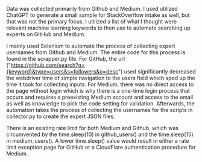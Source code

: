 Data was collected primarily from Github and Medium. I used utilized ChatGPT to generate a small sample for StackOverflow intake as well, but that was not the primary focus. I utilized a list of what I thought were relevant machine learning keywords to then use to automate searching up experts on GitHub and Medium. 

I mainly used Selenium to automate the process of collecting expert usernames from Github and Medium. The entire code for this process is found in the scrapper.py file. For GitHub, the url ("https://github.com/search?q={keyword}&type=users&s=followers&o=desc") used significantly decreased the webdriver time of simple navigation to the users field which sped up the time it took for collecting inputs. For Medium, there was no direct access to the page without login which is why there is a one-time login process that occurs and requires a preexisting Medium account and access to the email as well as knowledge to pick the code setting for validation. Afterwards, the automation takes the process of collecting the usernames for the scripts in collector.py to create the expert JSON files.

There is an existing rate limit for both Medium and Github, which was circumvented by the time.sleep(10) in github_users() and the time.sleep(15) in medium_users(). A lower time.sleep() value would result in either a rate limit exception page for GitHub or a CloudFlare authentication procedure for Medium.